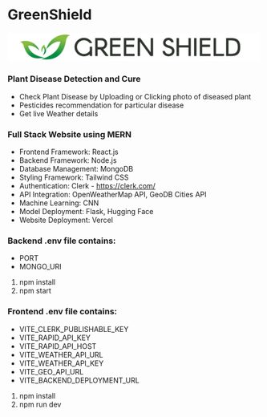 # GreenShield
![alt text](frontend/public/logo.png)

### Plant Disease Detection and Cure
- Check Plant Disease by Uploading or Clicking photo of diseased plant
- Pesticides recommendation for particular disease
- Get live Weather details

### Full Stack Website using MERN
- Frontend Framework: React.js
- Backend Framework: Node.js
- Database Management: MongoDB
- Styling Framework: Tailwind CSS
- Authentication: Clerk - https://clerk.com/
- API Integration: OpenWeatherMap API, GeoDB Cities API
- Machine Learning: CNN
- Model Deployment: Flask, Hugging Face
- Website Deployment: Vercel

### Backend .env file contains:
- PORT
- MONGO_URI

1. npm install
2. npm start

### Frontend .env file contains:
- VITE_CLERK_PUBLISHABLE_KEY
- VITE_RAPID_API_KEY
- VITE_RAPID_API_HOST
- VITE_WEATHER_API_URL
- VITE_WEATHER_API_KEY
- VITE_GEO_API_URL
- VITE_BACKEND_DEPLOYMENT_URL

1. npm install
2. npm run dev
